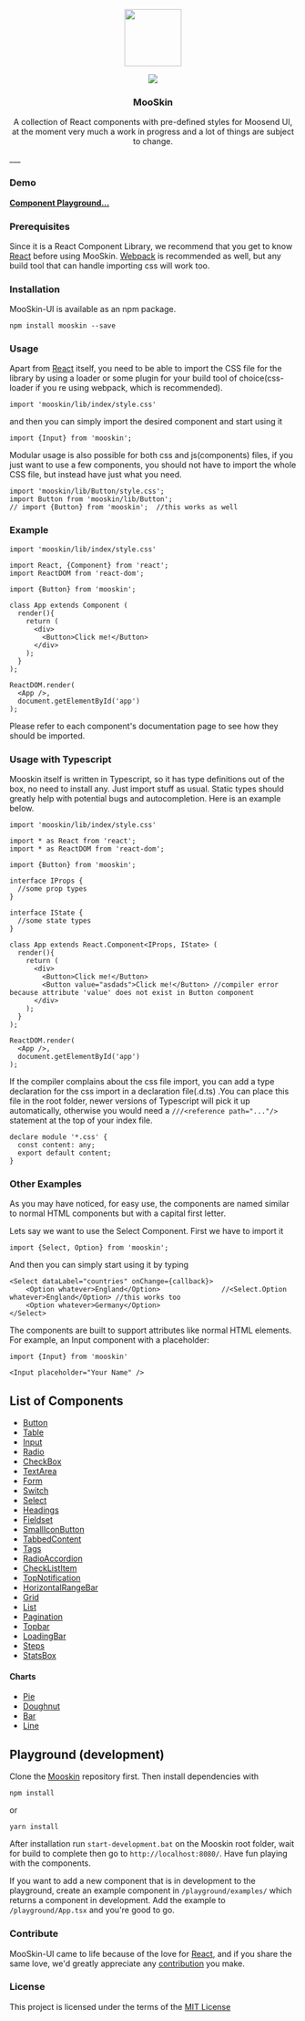 <p align="center">
    <img src="https://cdn.stat-track.com/20170803-2017-0803-2017-080320170803/ca5ad9249d284435955b75e1a22aa15cmooskinLogo.png" width="100" />
    <div align="center">
        <img src="https://travis-ci.org/moosend/mooskin-ui.svg?branch=master">
    </div>
  	<h3 align="center">MooSkin</h3>
<p align="center">
    A collection of React components with pre-defined styles for Moosend UI, at the moment very much a work in progress and a lot of things are subject to change.
</p>
___

### Demo

**[Component Playground...](https://mooskin.herokuapp.com/)**

### Prerequisites

Since it is a React Component Library, we recommend that you get to know [React](https://facebook.github.io/react/) before using MooSkin.  [Webpack](https://webpack.github.io/) is recommended as well, but any build tool that can handle importing css will work too.

 
### Installation

MooSkin-UI is available as an npm package.

```
npm install mooskin --save
```
 
### Usage

Apart from [React](https://facebook.github.io/react/) itself, you need to be able to import the CSS file for the library by using a loader or some plugin for your build tool of choice(css-loader if you re using webpack, which is recommended).

```
import 'mooskin/lib/index/style.css'
``` 
and then you can simply import the desired component and start using it
```
import {Input} from 'mooskin';
```
Modular usage is also possible for both css and js(components) files, if you just want to use a few components, you should not have to import the whole CSS file, but instead have just what you need.

```
import 'mooskin/lib/Button/style.css';
import Button from 'mooskin/lib/Button';
// import {Button} from 'mooskin';  //this works as well
```

### Example
```
import 'mooskin/lib/index/style.css'

import React, {Component} from 'react';
import ReactDOM from 'react-dom';

import {Button} from 'mooskin';

class App extends Component (
  render(){
    return (
      <div>
        <Button>Click me!</Button>
      </div>
    );
  }
);

ReactDOM.render(
  <App />,
  document.getElementById('app')
);
```

Please refer to each component's documentation page to see how they should be imported.

 
### Usage with Typescript

Mooskin itself is written in Typescript, so it has type definitions out of the box, no need to install any. Just import stuff as usual. Static types should greatly help with potential bugs and autocompletion. Here is an example below.

```
import 'mooskin/lib/index/style.css'

import * as React from 'react';
import * as ReactDOM from 'react-dom';

import {Button} from 'mooskin';

interface IProps {
  //some prop types
}

interface IState {
  //some state types
}

class App extends React.Component<IProps, IState> (
  render(){
    return (
      <div>
        <Button>Click me!</Button>
        <Button value="asdads">Click me!</Button> //compiler error because attribute 'value' does not exist in Button component
      </div>
    );
  }
);

ReactDOM.render(
  <App />,
  document.getElementById('app')
);
```

If the compiler complains about the css file import, you can add a type declaration for the css import in a declaration file(.d.ts) .You can place this file in the root folder, newer versions of Typescript will pick it up automatically, otherwise you would need a `///<reference path="..."/>` statement at the top of your index file.

```
declare module '*.css' {
  const content: any;
  export default content;
}

```
 
### Other Examples

As you may have noticed, for easy use, the components are named similar to normal HTML components but with a capital first letter.

Lets say we want to use the Select Component. First we have to import it

```
import {Select, Option} from 'mooskin';
```

And then you can simply start using it by typing

```
<Select dataLabel="countries" onChange={callback}>
    <Option whatever>England</Option> 				//<Select.Option whatever>England</Option> //this works too
    <Option whatever>Germany</Option>
</Select>
```

The components are built to support attributes like normal HTML elements. For example, an Input component with a placeholder:

```
import {Input} from 'mooskin'

<Input placeholder="Your Name" />
```

## List of Components

* [Button](https://github.com/moosend/mooskin-ui/tree/master/components/Button)
* [Table](https://github.com/moosend/mooskin-ui/tree/master/components/Table)
* [Input](https://github.com/moosend/mooskin-ui/tree/master/components/Input)
* [Radio](https://github.com/moosend/mooskin-ui/tree/master/components/Radio)
* [CheckBox](https://github.com/moosend/mooskin-ui/tree/master/components/Checkbox)
* [TextArea](https://github.com/moosend/mooskin-ui/tree/master/components/TextArea)
* [Form](https://github.com/moosend/mooskin-ui/tree/master/components/Form)
* [Switch](https://github.com/moosend/mooskin-ui/tree/master/components/Switch)
* [Select](https://github.com/moosend/mooskin-ui/tree/master/components/Select)
* [Headings](https://github.com/moosend/mooskin-ui/tree/master/components/Headings)
* [Fieldset](https://github.com/moosend/mooskin-ui/tree/master/components/Fieldset)
* [SmallIconButton](https://github.com/moosend/mooskin-ui/tree/master/components/SmallIconButton)
* [TabbedContent](https://github.com/moosend/mooskin-ui/tree/master/components/TabbedContent)
* [Tags](https://github.com/moosend/mooskin-ui/tree/master/components/Tags)
* [RadioAccordion](https://github.com/moosend/mooskin-ui/tree/master/components/RadioAccordion)
* [CheckListItem](https://github.com/moosend/mooskin-ui/tree/master/components/CheckListItem)
* [TopNotification](https://github.com/moosend/mooskin-ui/tree/master/components/TopNotification)
* [HorizontalRangeBar](https://github.com/moosend/mooskin-ui/tree/master/components/HorizontalRangeBar)
* [Grid](https://github.com/moosend/mooskin-ui/tree/master/components/Grid)
* [List](https://github.com/moosend/mooskin-ui/tree/master/components/List)
* [Pagination](https://github.com/moosend/mooskin-ui/tree/master/components/Pagination)
* [Topbar](https://github.com/moosend/mooskin-ui/tree/master/components/Topbar)
* [LoadingBar](https://github.com/moosend/mooskin-ui/tree/master/components/LoadingBar)
* [Steps](https://github.com/moosend/mooskin-ui/tree/master/components/Steps)
* [StatsBox](https://github.com/moosend/mooskin-ui/tree/master/components/StatsBox)

#### Charts
* [Pie](https://github.com/moosend/mooskin-ui/tree/master/components/Charts/Pie)
* [Doughnut](https://github.com/moosend/mooskin-ui/tree/master/components/Charts/Doughnut)
* [Bar](https://github.com/moosend/mooskin-ui/tree/master/components/Charts/Bar)
* [Line](https://github.com/moosend/mooskin-ui/tree/master/components/Charts/Line)

## Playground (development)

Clone the [Mooskin](https://github.com/moosend/mooskin-ui) repository first. Then install dependencies with

```
npm install
```
or

```
yarn install
```

After installation run `start-development.bat` on the Mooskin root folder, wait for build to complete then go to `http://localhost:8080/`. Have fun playing with the components.

If you want to add a new component that is in development to the playground, create an example component in `/playground/examples/` which returns a component in development. Add the example to `/playground/App.tsx` and you're good to go.
 
### Contribute

MooSkin-UI came to life because of the love for [React](https://facebook.github.io/react/), and if you share the same love, we'd greatly appreciate any [contribution](https://github.com/moosend/mooskin-ui/blob/master/CONTRIBUTING.md) you make.

 
### License

This project is licensed under the terms of the [MIT License](https://github.com/moosend/mooskin-ui/blob/master/LICENSE)
